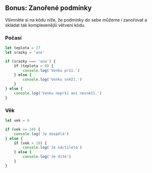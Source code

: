 ## Bonus: Zanořené podmínky

Všimněte si na kódu níže, že podmínky do sebe můžeme i zanořovat a skládat tak komplexenější větvení kódu.

### Počasí

```js
let teplota = 27
let srazky = 'ano'

if (srazky === 'ano') {
	if (teplota > 0) {
		console.log('Venku prší.')
	} else {
		console.log('Venku sněží.')
	}
} else {
	console.log('Venku neprší ani nesněží.')
}
```

### Věk

```js
let vek = 6

if (vek >= 18) {
	console.log('Je dospělá')
} else {
	if (vek > 10) {
		console.log('Je náctiletá')
	} else {
		console.log('Je dítě')
	}
}
```
